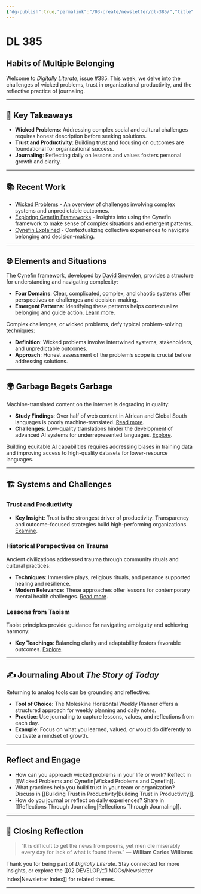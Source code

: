 ```yaml
---
{"dg-publish":true,"permalink":"/03-create/newsletter/dl-385/","title":"Habits of Multiple Belonging","tags":["wicked-problems","trust","productivity","digital-literacy","journaling","wicked-problems","Cynefin-framework","trust","productivity","journaling","digital-literacy"],"created":"2024-02-01","updated":"2024-02-01"}
---
```



# DL 385

## Habits of Multiple Belonging

Welcome to _Digitally Literate_, issue #385. This week, we delve into the challenges of wicked problems, trust in organizational productivity, and the reflective practice of journaling.

---

## 🔖 Key Takeaways
- **Wicked Problems**: Addressing complex social and cultural challenges requires honest description before seeking solutions.
- **Trust and Productivity**: Building trust and focusing on outcomes are foundational for organizational success.
- **Journaling**: Reflecting daily on lessons and values fosters personal growth and clarity.

---

## 📚 Recent Work
- [Wicked Problems](https://wiobyrne.com/wicked-problems/) - An overview of challenges involving complex systems and unpredictable outcomes.
- [Exploring Cynefin Frameworks](https://strategyinpraxis.substack.com/p/post-its-and-corners) - Insights into using the Cynefin framework to make sense of complex situations and emergent patterns.
- [Cynefin Explained](https://cynefin.io/wiki/4-points) - Contextualizing collective experiences to navigate belonging and decision-making.

---

## 🌐 Elements and Situations

The Cynefin framework, developed by [David Snowden](https://en.wikipedia.org/wiki/Dave_Snowden), provides a structure for understanding and navigating complexity:
- **Four Domains**: Clear, complicated, complex, and chaotic systems offer perspectives on challenges and decision-making.
- **Emergent Patterns**: Identifying these patterns helps contextualize belonging and guide action. [Learn more](https://www.youtube.com/watch?v=3fgR96zk-MU).

Complex challenges, or wicked problems, defy typical problem-solving techniques:
- **Definition**: Wicked problems involve intertwined systems, stakeholders, and unpredictable outcomes.
- **Approach**: Honest assessment of the problem’s scope is crucial before addressing solutions.

---

## 🌍 Garbage Begets Garbage

Machine-translated content on the internet is degrading in quality:
- **Study Findings**: Over half of web content in African and Global South languages is poorly machine-translated. [Read more](https://arxiv.org/pdf/2401.05749.pdf).
- **Challenges**: Low-quality translations hinder the development of advanced AI systems for underrepresented languages. [Explore](https://stpp.fordschool.umich.edu/sites/stpp/files/2022-05/large-language-models-TAP-2022-final-051622.pdf).

Building equitable AI capabilities requires addressing biases in training data and improving access to high-quality datasets for lower-resource languages.

---

## 🏗️ Systems and Challenges

### Trust and Productivity
- **Key Insight**: Trust is the strongest driver of productivity. Transparency and outcome-focused strategies build high-performing organizations. [Examine](https://www.charterworks.com/productivity-trust-brian-elliott/).

### Historical Perspectives on Trauma
Ancient civilizations addressed trauma through community rituals and cultural practices:
- **Techniques**: Immersive plays, religious rituals, and penance supported healing and resilience.
- **Modern Relevance**: These approaches offer lessons for contemporary mental health challenges. [Read more](https://bigthink.com/perception-box/memory/).

### Lessons from Taoism
Taoist principles provide guidance for navigating ambiguity and achieving harmony:
- **Key Teachings**: Balancing clarity and adaptability fosters favorable outcomes. [Explore](https://blog.weareopen.coop/on-the-strategic-uses-of-ambiguity-c403bff44029).

---

## ✍️ Journaling About *The Story of Today*

Returning to analog tools can be grounding and reflective:
- **Tool of Choice**: The Moleskine Horizontal Weekly Planner offers a structured approach for weekly planning and daily notes.
- **Practice**: Use journaling to capture lessons, values, and reflections from each day.
- **Example**: Focus on what you learned, valued, or would do differently to cultivate a mindset of growth.

---

## Reflect and Engage
- How can you approach wicked problems in your life or work? Reflect in [[Wicked Problems and Cynefin\|Wicked Problems and Cynefin]].
- What practices help you build trust in your team or organization? Discuss in [[Building Trust in Productivity\|Building Trust in Productivity]].
- How do you journal or reflect on daily experiences? Share in [[Reflections Through Journaling\|Reflections Through Journaling]].

---

## 🌟 Closing Reflection

> “It is difficult to get the news from poems, yet men die miserably every day for lack of what is found there.” — **William Carlos Williams**

Thank you for being part of _Digitally Literate_. Stay connected for more insights, or explore the [[02 DEVELOP/🗂️ MOCs/Newsletter Index\|Newsletter Index]] for related themes.

---
